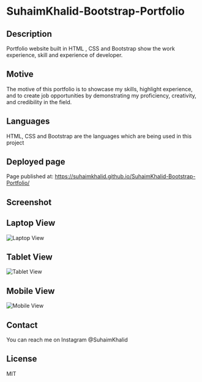 # SuhaimKhalid-Bootstrap-Portfolio

## Description

Portfolio website built in HTML , CSS and Bootstrap show the work experience, skill and experience of developer.

## Motive

The motive of this portfolio is to showcase my skills, highlight experience, and to create job opportunities by demonstrating my proficiency, creativity, and credibility in the field.

## Languages 
HTML, CSS and Bootstrap are the languages which are being used in this project

## Deployed page

Page published at: https://suhaimkhalid.github.io/SuhaimKhalid-Bootstrap-Portfolio/

## Screenshot

## Laptop View
![Laptop View](/Assets/images/ScreenShorts/Desktop%20View.png)
## Tablet View
![Tablet View](/Assets/images/ScreenShorts/Tablet%20View.png)
## Mobile View
![Mobile View](/Assets/images/ScreenShorts/Mobile%20View.png)

## Contact

You can reach me on Instagram @SuhaimKhalid

## License

MIT
